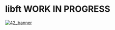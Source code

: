 # libft WORK IN PROGRESS

[![42_banner](https://raw.githubusercontent.com/mithraskuipers/mithraskuipers/main/readme_srcs/42_banner.png)]()
